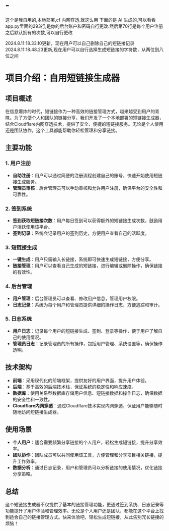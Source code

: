 # -
这个是我自用的,本地部署,cf 内网穿透.就这么用
下面的是 AI 生成的,可以看看
app.py里面的293行,是你的后台账户和密码自行更改.然后第70行是每个用户注册之后默认拥有的次数,可以自行更改

2024.8.11:18.33.10更新，现在用户可以自己删除自己的短链接记录
2024.8.11:18.48.23更新,现在用户可以自行选择生成短链接的字符数，从两位到八位之间
# 项目介绍：自用短链接生成器

## 项目概述
在信息爆炸的时代，短链接作为一种高效的链接管理方式，越来越受到用户的青睐。为了方便个人和团队的链接分享，我们开发了一个本地部署的短链接生成器，结合Cloudflare内网穿透技术，提供了安全、便捷的短链接服务。无论是个人使用还是团队协作，这个工具都能帮助你轻松管理和分享链接。

## 主要功能

### 1. 用户注册
- **自助注册**：用户可以通过简便的注册流程创建自己的账号，快速开始使用短链接生成服务。
- **管理员审核**：后台管理员可以手动审核和允许用户注册，确保平台的安全性和可靠性。

### 2. 签到系统
- **签到获取短链接次数**：用户每日签到可以获得额外的短链接生成次数，鼓励用户活跃使用该平台。
- **签到记录**：系统会记录用户的签到历史，方便用户查看自己的活跃度。

### 3. 短链接生成
- **一键生成**：用户只需输入长链接，系统即可快速生成短链接，方便分享。
- **链接管理**：用户可以查看自己生成的短链接，进行编辑或删除操作，确保链接的有效性。

### 4. 后台管理
- **用户管理**：后台管理员可以查看、修改用户信息，管理用户权限。
- **日志记录**：系统为每个用户和管理员提供详细的操作日志，方便追踪和审计。

### 5. 日志系统
- **用户日志**：记录每个用户的短链接生成、签到、登录等操作，便于用户了解自己的使用情况。
- **管理员日志**：记录管理员的所有操作，包括用户管理、系统设置等，确保操作透明。

## 技术架构
- **前端**：采用现代化的前端框架，提供友好的用户界面，提升用户体验。
- **后端**：基于高效的后端技术栈，保证系统的稳定性和响应速度。
- **数据库**：使用关系型数据库存储用户信息、短链接数据和操作日志，确保数据的安全性和一致性。
- **Cloudflare内网穿透**：通过Cloudflare技术实现内网穿透，保证用户能够随时随地访问短链接生成器。

## 使用场景
- **个人用户**：适合需要频繁分享链接的个人用户，轻松生成短链接，提升分享效率。
- **团队协作**：团队成员可以共同使用该工具，方便管理和分享项目相关链接，提升工作效率。
- **数据分析**：通过日志记录，用户和管理员可以分析链接的使用情况，优化链接分享策略。

## 总结
这个短链接生成器不仅提供了基本的链接管理功能，更通过签到系统、日志记录等功能提升了用户体验和管理效率。无论是个人用户还是团队，都能在这个平台上找到适合自己的链接管理方式。快来体验吧，轻松生成短链接，从此告别冗长链接的烦恼！
